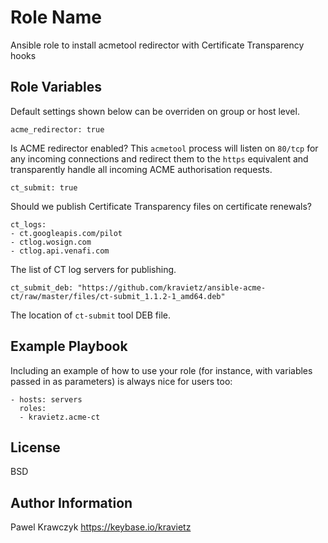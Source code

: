 Role Name
=========

Ansible role to install acmetool redirector with Certificate Transparency hooks

Role Variables
--------------
Default settings shown below can be overriden on group or host level.

    acme_redirector: true

Is ACME redirector enabled? This `acmetool` process will listen on `80/tcp` for any incoming connections and redirect them to the `https` equivalent and transparently handle all incoming ACME authorisation requests.

    ct_submit: true

Should we publish Certificate Transparency files on certificate renewals?

    ct_logs:
    - ct.googleapis.com/pilot
    - ctlog.wosign.com
    - ctlog.api.venafi.com

The list of CT log servers for publishing.

    ct_submit_deb: "https://github.com/kravietz/ansible-acme-ct/raw/master/files/ct-submit_1.1.2-1_amd64.deb"

The location of `ct-submit` tool DEB file.


Example Playbook
----------------

Including an example of how to use your role (for instance, with variables passed in as parameters) is always nice for users too:

    - hosts: servers
      roles:
      - kravietz.acme-ct

License
-------

BSD

Author Information
------------------

Pawel Krawczyk https://keybase.io/kravietz
